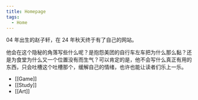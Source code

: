 ```yaml
---
title: Homepage
tags:
  - Home
---
```

04 年出生的赵子轩，在 24 年秋天终于有了自己的网站。

他会在这个隐秘的角落写些什么呢？是抱怨美团的自行车左车把为什么那么黏？还是为食堂为什么又一个位置没有而生气？可以肯定的是，他不会写什么真正有用的东西，只会吐槽这个吐槽那个，缓解自己的情绪，也许也能让读者们乐上一乐。

- [[Game]]
- [[Study]]
- [[Art]]

